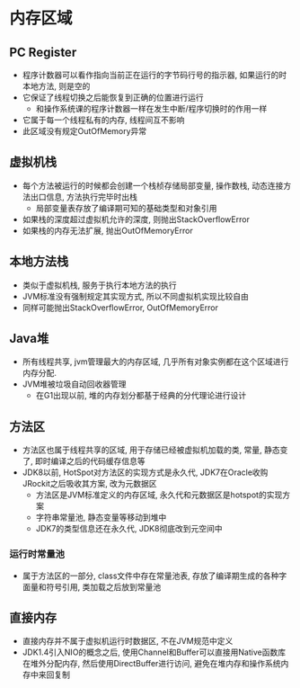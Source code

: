 # 内存区域

## PC Register

* 程序计数器可以看作指向当前正在运行的字节码行号的指示器, 如果运行的时本地方法, 则是空的
* 它保证了线程切换之后能恢复到正确的位置进行运行
  * 和操作系统课的程序计数器一样在发生中断/程序切换时的作用一样
* 它属于每一个线程私有的内存, 线程间互不影响
* 此区域没有规定OutOfMemory异常

## 虚拟机栈

* 每个方法被运行的时候都会创建一个栈桢存储局部变量, 操作数栈, 动态连接方法出口信息, 方法执行完毕时出栈
  * 局部变量表存放了编译期可知的基础类型和对象引用
* 如果栈的深度超过虚拟机允许的深度, 则抛出StackOverflowError
* 如果栈的内存无法扩展, 抛出OutOfMemoryError

## 本地方法栈

* 类似于虚拟机栈, 服务于执行本地方法的执行
* JVM标准没有强制规定其实现方式, 所以不同虚拟机实现比较自由
* 同样可能抛出StackOverflowError, OutOfMemoryError

## Java堆

* 所有线程共享, jvm管理最大的内存区域, 几乎所有对象实例都在这个区域进行内存分配.
* JVM堆被垃圾自动回收器管理
  * 在G1出现以前, 堆的内存划分都基于经典的分代理论进行设计

## 方法区

* 方法区也属于线程共享的区域, 用于存储已经被虚拟机加载的类, 常量, 静态变了, 即时编译之后的代码缓存信息等
* JDK8以前, HotSpot对方法区的实现方式是永久代, JDK7在Oracle收购JRockit之后吸收其方案, 改为元数据区
  * 方法区是JVM标准定义的内存区域, 永久代和元数据区是hotspot的实现方案
  * 字符串常量池, 静态变量等移动到堆中
  * JDK7的类型信息还在永久代, JDK8彻底改到元空间中

### 运行时常量池

* 属于方法区的一部分, class文件中存在常量池表, 存放了编译期生成的各种字面量和符号引用, 类加载之后放到常量池

## 直接内存

* 直接内存并不属于虚拟机运行时数据区, 不在JVM规范中定义
* JDK1.4引入NIO的概念之后, 使用Channel和Buffer可以直接用Native函数库在堆外分配内存, 然后使用DirectBuffer进行访问, 避免在堆内存和操作系统内存中来回复制


